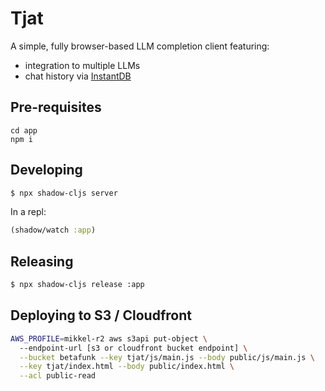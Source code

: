 # Tjat

A simple, fully browser-based LLM completion client featuring:
- integration to multiple LLMs
- chat history via [InstantDB](https://instantdb.com) 

## Pre-requisites

```
cd app
npm i
```

## Developing

```bash
$ npx shadow-cljs server
```

In a repl:

```clojure
(shadow/watch :app)
```


## Releasing

```bash 
$ npx shadow-cljs release :app 
```

## Deploying to S3 / Cloudfront
```bash
AWS_PROFILE=mikkel-r2 aws s3api put-object \ 
  --endpoint-url [s3 or cloudfront bucket endpoint] \
  --bucket betafunk --key tjat/js/main.js --body public/js/main.js \
  --key tjat/index.html --body public/index.html \
  --acl public-read
  ```
